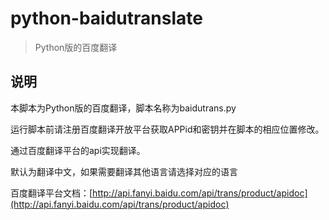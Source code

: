 # python-baidutranslate

>Python版的百度翻译

 
## 说明

本脚本为Python版的百度翻译，脚本名称为baidutrans.py

运行脚本前请注册百度翻译开放平台获取APPid和密钥并在脚本的相应位置修改。

通过百度翻译平台的api实现翻译。

默认为翻译中文，如果需要翻译其他语言请选择对应的语言

百度翻译平台文档：[http://api.fanyi.baidu.com/api/trans/product/apidoc](http://api.fanyi.baidu.com/api/trans/product/apidoc)
